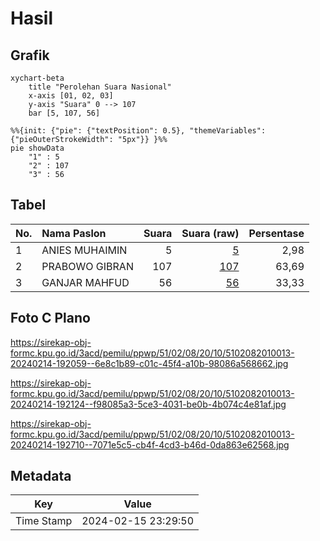 # Hasil

## Grafik

```mermaid
xychart-beta
    title "Perolehan Suara Nasional"
    x-axis [01, 02, 03]
    y-axis "Suara" 0 --> 107
    bar [5, 107, 56]
```

```mermaid
%%{init: {"pie": {"textPosition": 0.5}, "themeVariables": {"pieOuterStrokeWidth": "5px"}} }%%
pie showData
    "1" : 5
    "2" : 107
    "3" : 56
```

## Tabel

| No. | Nama Paslon    | Suara | Suara (raw) | Persentase |
|:--- |:-------------- | -----:| -----------:| ----------:|
| 1   | ANIES MUHAIMIN | 5     | [5][p-1]    | 2,98       |
| 2   | PRABOWO GIBRAN | 107   | [107][p-2]  | 63,69      |
| 3   | GANJAR MAHFUD  | 56    | [56][p-3]   | 33,33      |


[p-1]: https://github.com/gigit-pemilu/pemilu-2024/blob/main/pilpres/hitung-suara/sub/51-bali/sub/02-tabanan/sub/08-penebel/sub/2010-penebel/sub/013-tps/sub/paslon-1.txt
[p-2]: https://github.com/gigit-pemilu/pemilu-2024/blob/main/pilpres/hitung-suara/sub/51-bali/sub/02-tabanan/sub/08-penebel/sub/2010-penebel/sub/013-tps/sub/paslon-2.txt
[p-3]: https://github.com/gigit-pemilu/pemilu-2024/blob/main/pilpres/hitung-suara/sub/51-bali/sub/02-tabanan/sub/08-penebel/sub/2010-penebel/sub/013-tps/sub/paslon-3.txt

## Foto C Plano

https://sirekap-obj-formc.kpu.go.id/3acd/pemilu/ppwp/51/02/08/20/10/5102082010013-20240214-192059--6e8c1b89-c01c-45f4-a10b-98086a568662.jpg

https://sirekap-obj-formc.kpu.go.id/3acd/pemilu/ppwp/51/02/08/20/10/5102082010013-20240214-192124--f98085a3-5ce3-4031-be0b-4b074c4e81af.jpg

https://sirekap-obj-formc.kpu.go.id/3acd/pemilu/ppwp/51/02/08/20/10/5102082010013-20240214-192710--7071e5c5-cb4f-4cd3-b46d-0da863e62568.jpg


## Metadata

| Key        | Value               |
| ---------- | ------------------- |
| Time Stamp | 2024-02-15 23:29:50 |



